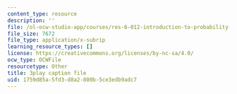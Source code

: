 ```yaml
---
content_type: resource
description: ''
file: /ol-ocw-studio-app/courses/res-6-012-introduction-to-probability-spring-2018/1759d85a5fd3d8a2800b5ce3edb9adc7_8QyQSZQ4uKQ.srt
file_size: 7672
file_type: application/x-subrip
learning_resource_types: []
license: https://creativecommons.org/licenses/by-nc-sa/4.0/
ocw_type: OCWFile
resourcetype: Other
title: 3play caption file
uid: 1759d85a-5fd3-d8a2-800b-5ce3edb9adc7
---
```

